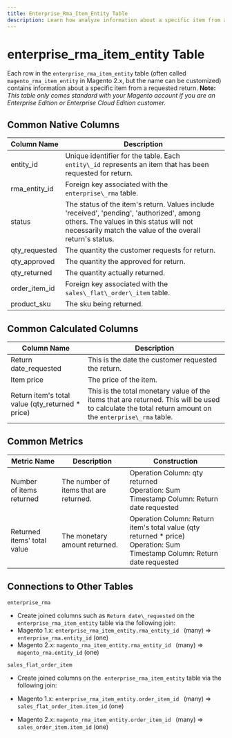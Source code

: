 ```yaml
---
title: Enterprise_Rma_Item_Entity Table
description: Learn how analyze information about a specific item from a requested return.
---
```

# enterprise_rma_item_entity Table

Each row in the `enterprise_rma_item_entity` table (often called `magento_rma_item_entity` in Magento 2.x, but the name can be customized) contains information about a specific item from a requested return. **Note:** _This table only comes standard with your Magento account if you are an Enterprise Edition or Enterprise Cloud Edition customer._

## Common Native Columns

|**Column Name**|**Description**|
|---|---|
|entity\_id|Unique identifier for the table. Each `entity\_id` represents an item that has been requested for return.|
|rma\_entity\_id|Foreign key associated with the `enterprise\_rma` table.|
|status|The status of the item's return. Values include 'received', 'pending', 'authorized', among others. The values in this status will not necessarily match the value of the overall return's status.|
|qty\_requested|The quantity the customer requests for return.|
|qty\_approved|The quantity the approved for return.|
|qty\_returned|The quantity actually returned.|
|order\_item\_id|Foreign key associated with the `sales\_flat\_order\_item` table.|
|product\_sku|The sku being returned.|

## Common Calculated Columns

|**Column Name**|**Description**|
|---|---|
|Return date\_requested|This is the date the customer requested the return.|
|Item price|The price of the item.|
|Return item's total value (qty\_returned * price)|This is the total monetary value of the items that are returned. This will be used to calculate the total return amount on the `enterprise\_rma` table.|

## Common Metrics

|**Metric Name**|**Description**|**Construction**|
|---|---|---|
|Number of items returned|The number of items that are returned.|Operation Column: qty returned<br>Operation: Sum<br>Timestamp Column: Return date requested |
|Returned items' total value|The monetary amount returned. |Operation Column: Return item's total value (qty returned * price)<br>Operation: Sum<br>Timestamp Column: Return date requested|

## Connections to Other Tables

`enterprise_rma`

* Create joined columns such as `Return date\_requested` on the `enterprise_rma_item_entity` table via the following join:
* Magento 1.x: `enterprise_rma_item_entity.rma_entity_id ` (many) => `enterprise_rma.entity_id` (one)
* Magento 2.x: `magento_rma_item_entity.rma_entity_id ` (many) => `magento_rma.entity_id` (one)

`sales_flat_order_item`

* Create joined columns on the  `enterprise_rma_item_entity` table via the following join:

* Magento 1.x: `enterprise_rma_item_entity.order_item_id ` (many) => `sales_flat_order_item.item_id` (one)
* Magento 2.x: `magento_rma_item_entity.order_item_id ` (many) => `sales_order_item.item_id` (one)
